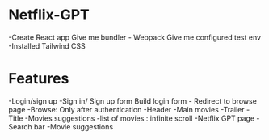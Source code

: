 # Netflix-GPT

-Create React app
    Give me bundler - Webpack
    Give me configured test env
-Installed Tailwind CSS



# Features
-Login/sign up
    -Sign in/ Sign up form
        Build login form
    - Redirect to browse page
-Browse: Only after authentication
    -Header
    -Main movies
        -Trailer
        -Title
        -Movies suggestions
            -list of movies : infinite scroll
-Netflix GPT page
    -Search bar
    -Movie suggestions